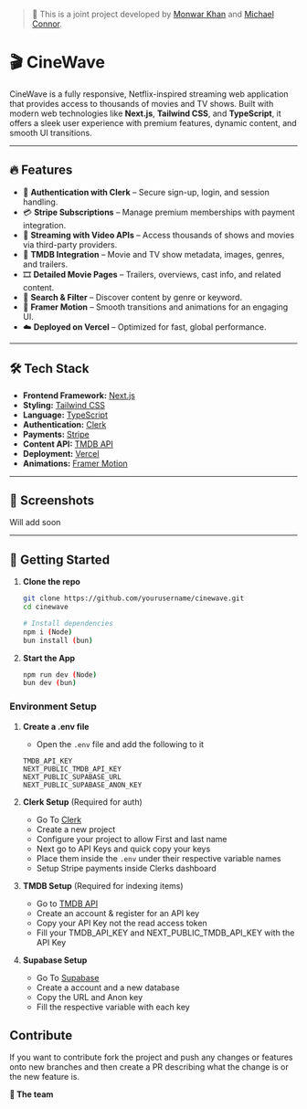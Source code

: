 > 🚀 This is a joint project developed by [Monwar Khan](https://github.com/monwark) and [Michael Connor](https://github.com/necrydark).

# 🎬 CineWave

CineWave is a fully responsive, Netflix-inspired streaming web application that provides access to thousands of movies and TV shows. Built with modern web technologies like **Next.js**, **Tailwind CSS**, and **TypeScript**, it offers a sleek user experience with premium features, dynamic content, and smooth UI transitions.

---

## 🔥 Features

- 🔐 **Authentication with Clerk** – Secure sign-up, login, and session handling.
- 💳 **Stripe Subscriptions** – Manage premium memberships with payment integration.
- 🎥 **Streaming with Video APIs** – Access thousands of shows and movies via third-party providers.
- 📡 **TMDB Integration** – Movie and TV show metadata, images, genres, and trailers.
- 🎞️ **Detailed Movie Pages** – Trailers, overviews, cast info, and related content.
- 🔎 **Search & Filter** – Discover content by genre or keyword.
- 🎨 **Framer Motion** – Smooth transitions and animations for an engaging UI.
- ☁️ **Deployed on Vercel** – Optimized for fast, global performance.

---

## 🛠 Tech Stack

- **Frontend Framework:** [Next.js](https://nextjs.org/)
- **Styling:** [Tailwind CSS](https://tailwindcss.com/)
- **Language:** [TypeScript](https://www.typescriptlang.org/)
- **Authentication:** [Clerk](https://clerk.dev/)
- **Payments:** [Stripe](https://stripe.com/)
- **Content API:** [TMDB API](https://www.themoviedb.org/documentation/api)
- **Deployment:** [Vercel](https://vercel.com/)
- **Animations:** [Framer Motion](https://www.framer.com/motion/)

---

## 📸 Screenshots

Will add soon

---

## 🚀 Getting Started

1. **Clone the repo**
   ```bash
   git clone https://github.com/yourusername/cinewave.git
   cd cinewave

   # Install dependencies
   npm i (Node)
   bun install (bun)
   ```

2. **Start the App**
   ```bash
   npm run dev (Node)
   bun dev (bun)
   ```

### Environment Setup

1. **Create a .env file**
   
   - Open the `.env` file and add the following to it
  

   ```env
   TMDB_API_KEY
   NEXT_PUBLIC_TMDB_API_KEY
   NEXT_PUBLIC_SUPABASE_URL
   NEXT_PUBLIC_SUPABASE_ANON_KEY
   ```

3. **Clerk Setup** (Required for auth)

   - Go To [Clerk](https://clerk.com/)
   - Create a new project
   - Configure your project to allow First and last name
   - Next go to API Keys and quick copy your keys
   - Place them inside the `.env` under their respective variable names
   - Setup Stripe payments inside Clerks dashboard
  
4. **TMDB Setup** (Required for indexing items)

   - Go to [TMDB API](https://developer.themoviedb.org/docs/getting-started)
   - Create an account & register for an API key
   - Copy your API Key not the read access token
   - Fill your TMDB_API_KEY and NEXT_PUBLIC_TMDB_API_KEY with the API Key
  
5. **Supabase Setup**

   - Go To [Supabase](https://supabase.com/)
   - Create a account and a new database
   - Copy the URL and Anon key
   - Fill the respective variable with each key


## Contribute

   If you want to contribute fork the project and push any changes or features onto new branches and then create a PR describing what the change is or the new feature is.

**🤍 The team**



   

